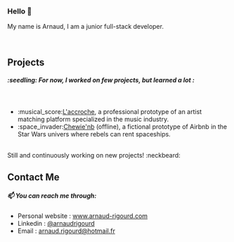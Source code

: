 ### Hello 👋

My name is Arnaud, I am a junior full-stack developer.

<br />

<h2>Projects</h2>
<h5>:seedling: For now, I worked on few projects, but learned a lot :</h5>
<br />
<ul>
  <li>:musical_score:<a href="www.laccroche.me" target="_blank">L'accroche</a>, a professional prototype of an artist matching platform specialized in the music industry.</li>
  <li>:space_invader:<a href="#" target="_blank">Chewie'nb</a> (offline), a fictional prototype of Airbnb in the Star Wars univers where rebels can rent spaceships.</li>
</ul>
<br />
Still and continuously working on new projects! :neckbeard:

<br />

<h2>Contact Me</h2>
<h5>📫 You can reach me through:</h5>
<ul>
  <li>Personal website : <a href="www.arnaud-rigourd.com" target="_blank">www.arnaud-rigourd.com</a> </li>
<li>Linkedin : <a href="https://www.linkedin.com/in/arnaudrigourd/" target="_blank">@arnaudrigourd</a></li>
  <li>Email : <a href="mailto:arnaud.rigourd@hotmail.fr" target="_blank">arnaud.rigourd@hotmail.fr</a></li>
</ul>

